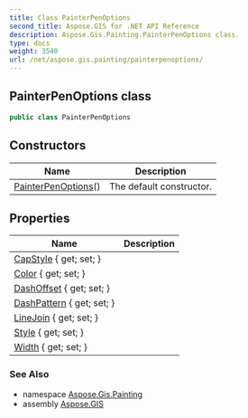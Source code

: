```yaml
---
title: Class PainterPenOptions
second_title: Aspose.GIS for .NET API Reference
description: Aspose.Gis.Painting.PainterPenOptions class. 
type: docs
weight: 3540
url: /net/aspose.gis.painting/painterpenoptions/
---
```

## PainterPenOptions class

```csharp
public class PainterPenOptions
```

## Constructors

| Name | Description |
| --- | --- |
| [PainterPenOptions](painterpenoptions/)() | The default constructor. |

## Properties

| Name | Description |
| --- | --- |
| [CapStyle](../../aspose.gis.painting/painterpenoptions/capstyle/) { get; set; } |  |
| [Color](../../aspose.gis.painting/painterpenoptions/color/) { get; set; } |  |
| [DashOffset](../../aspose.gis.painting/painterpenoptions/dashoffset/) { get; set; } |  |
| [DashPattern](../../aspose.gis.painting/painterpenoptions/dashpattern/) { get; set; } |  |
| [LineJoin](../../aspose.gis.painting/painterpenoptions/linejoin/) { get; set; } |  |
| [Style](../../aspose.gis.painting/painterpenoptions/style/) { get; set; } |  |
| [Width](../../aspose.gis.painting/painterpenoptions/width/) { get; set; } |  |

### See Also

* namespace [Aspose.Gis.Painting](../../aspose.gis.painting/)
* assembly [Aspose.GIS](../../)


